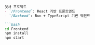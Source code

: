 ```markdown
멋사 프로젝트  
- `/Frontend`: React 기반 프론트엔드  
- `/Backend`: Bun + TypeScript 기반 백엔드

```bash
cd Frontend
npm install
npm start
```
```
